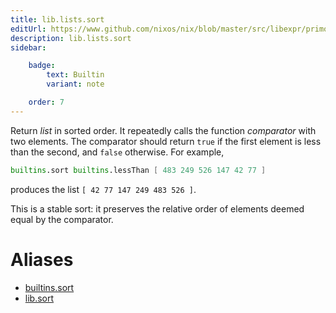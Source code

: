 ```yaml
---
title: lib.lists.sort
editUrl: https://www.github.com/nixos/nix/blob/master/src/libexpr/primops.cc
description: lib.lists.sort
sidebar:

    badge:
        text: Builtin
        variant: note

    order: 7
---
```


Return *list* in sorted order. It repeatedly calls the function
*comparator* with two elements. The comparator should return `true`
if the first element is less than the second, and `false` otherwise.
For example,

```nix
builtins.sort builtins.lessThan [ 483 249 526 147 42 77 ]
```

produces the list `[ 42 77 147 249 483 526 ]`.

This is a stable sort: it preserves the relative order of elements
deemed equal by the comparator.


# Aliases

- [builtins.sort](./reference/builtins/builtins-sort)
- [lib.sort](./reference/lib/lib-sort)


